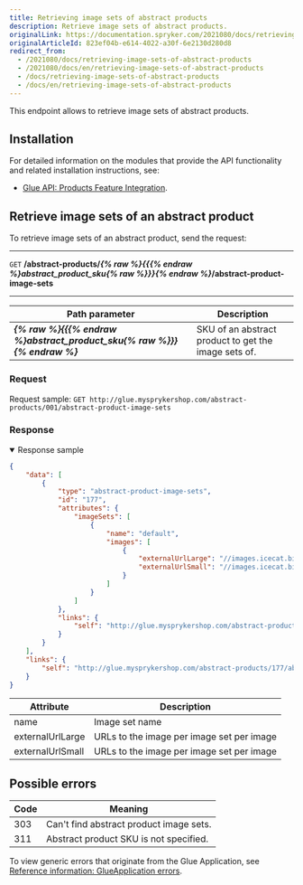```yaml
---
title: Retrieving image sets of abstract products
description: Retrieve image sets of abstract products.
originalLink: https://documentation.spryker.com/2021080/docs/retrieving-image-sets-of-abstract-products
originalArticleId: 823ef04b-e614-4022-a30f-6e2130d280d8
redirect_from:
  - /2021080/docs/retrieving-image-sets-of-abstract-products
  - /2021080/docs/en/retrieving-image-sets-of-abstract-products
  - /docs/retrieving-image-sets-of-abstract-products
  - /docs/en/retrieving-image-sets-of-abstract-products
---
```


This endpoint allows to retrieve image sets of abstract products.

## Installation
For detailed information on the modules that provide the API functionality and related installation instructions, see:
* [Glue API: Products Feature Integration](/docs/scos/dev/feature-integration-guides/{{page.version}}/glue-api/glue-api-products-feature-integration.html).


## Retrieve image sets of an abstract product
To retrieve image sets of an abstract product, send the request:

---
`GET` **/abstract-products/*{% raw %}{{{% endraw %}abstract_product_sku{% raw %}}}{% endraw %}*/abstract-product-image-sets**

---

| Path parameter | Description |
| --- | --- |
| ***{% raw %}{{{% endraw %}abstract_product_sku{% raw %}}}{% endraw %}*** | SKU of an abstract product to get the image sets of. |

### Request

Request sample: `GET http://glue.mysprykershop.com/abstract-products/001/abstract-product-image-sets`


### Response

<details open>
    <summary>Response sample</summary>
    
```json
{
    "data": [
        {
            "type": "abstract-product-image-sets",
            "id": "177",
            "attributes": {
                "imageSets": [
                    {
                        "name": "default",
                        "images": [
                            {
                                "externalUrlLarge": "//images.icecat.biz/img/norm/high/24867659-4916.jpg",
                                "externalUrlSmall": "//images.icecat.biz/img/norm/medium/24867659-4916.jpg"
                            }
                        ]
                    }
                ]
            },
            "links": {
                "self": "http://glue.mysprykershop.com/abstract-products/177/abstract-product-image-sets"
            }
        }
    ],
    "links": {
        "self": "http://glue.mysprykershop.com/abstract-products/177/abstract-product-image-sets"
    }
}
```
    
</details>

<a name="abstract-product-sets-response-attributes"></a>

| Attribute | Description |
| --- | --- |
| name | Image set name |
| externalUrlLarge | URLs to the image per image set per image |
| externalUrlSmall | URLs to the image per image set per image |


## Possible errors

| Code | Meaning |
| --- | --- |
| 303 | Can't find abstract product image sets. |
| 311 | Abstract product SKU is not specified. |

To view generic errors that originate from the Glue Application, see [Reference information: GlueApplication errors](/docs/scos/dev/glue-api-guides/{{page.version}}/reference-information-glueapplication-errors.html).
